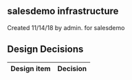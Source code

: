 ## salesdemo infrastructure

Created 11/14/18 by admin. for salesdemo


## Design Decisions
| Design item                | Decision|
| :----------------------------------- | :--------------------------------------------------------------------------------|
